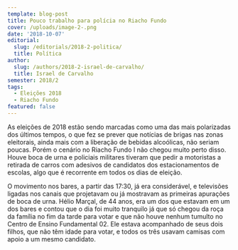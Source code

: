 ```yaml
---
template: blog-post
title: Pouco trabalho para polícia no Riacho Fundo
cover: /uploads/image-2-.png
date: '2018-10-07'
editorial:
  slug: /editorials/2018-2-politica/
  title: Política
author:
  slug: /authors/2018-2-israel-de-carvalho/
  title: Israel de Carvalho
semester: 2018/2
tags:
  - Eleições 2018
  - Riacho Fundo
featured: false
---
```

As eleições de 2018 estão sendo marcadas como uma das mais polarizadas dos últimos tempos, o que fez se prever que notícias de brigas nas zonas eleitorais, ainda mais com a liberação de bebidas alcoólicas, não seriam poucas. Porém o cenário no Riacho Fundo I não chegou muito perto disso. Houve boca de urna e policiais militares tiveram que pedir a motoristas a retirada de carros com adesivos de candidatos dos estacionamentos de escolas, algo que é recorrente em todos os dias de eleição.



O movimento nos bares, a partir das 17:30, já era considerável, e televisões ligadas nos canais que projetavam ou já mostravam as primeiras apurações de boca de urna. Hélio Marçal, de 44 anos, era um dos que estavam em um dos bares e contou que o dia foi muito tranquilo já que só chegou da roça da família no fim da tarde para votar e que não houve nenhum tumulto no Centro de Ensino Fundamental 02. Ele estava acompanhado de seus dois filhos, que não têm idade para votar, e todos os três usavam camisas com apoio a um mesmo candidato.
